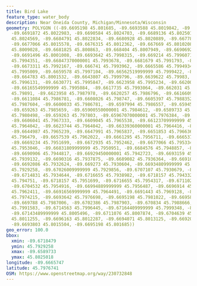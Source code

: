 ```yaml
---
title: Bird Lake
feature_type: water_body
description: Near Oneida County, Michigan/Minnesota/Wisconsin
geometry: POLYGON ((-89.6695198 45.801685, -89.6693588 45.8019842, -89.6692086 45.8021263,
  -89.6691872 45.8022983, -89.6690584 45.8024703, -89.6689136 45.8025018, -89.6686454
  45.8024569, -89.6684791 45.8022834, -89.6680928 45.8020889, -89.6677871 45.8020006,
  -89.6677066 45.8015578, -89.6676315 45.8012362, -89.667669 45.8010208, -89.66805290000001
  45.8009028, -89.6681825 45.800863, -89.668404 45.8007949, -89.6690692 45.8005257,
  -89.6691496 45.8001008, -89.6693642 45.7998315, -89.669214 45.7996071, -89.6687848
  45.7994351, -89.66847370000001 45.7993678, -89.6681679 45.7991793, -89.6677388 45.7991045,
  -89.6673311 45.7992167, -89.666741 45.7993962, -89.6665586 45.7994934, -89.6661831
  45.7995009, -89.6659578 45.7997104, -89.66562519999999 45.7999422, -89.6651853 45.8001143,
  -89.664783 45.8001532, -89.6643807 45.7999796, -89.6639622 45.79983, -89.66364040000001
  45.7996131, -89.6630771 45.7995847, -89.6623958 45.7995234, -89.6620042 45.7995174,
  -89.66165549999999 45.7995084, -89.6617735 45.7993064, -89.662031 45.7990222, -89.6623207
  45.79891, -89.6623958 45.7987978, -89.6620257 45.7986796, -89.6616609 45.7986796,
  -89.6611084 45.7986781, -89.6608026 45.798747, -89.6605397 45.7988352, -89.6601749
  45.7987604, -89.6600033 45.7986781, -89.6597994 45.7986557, -89.6594508 45.7986198,
  -89.659263 45.7985659, -89.65900550000001 45.7984612, -89.6589733 45.7982144, -89.6589948
  45.7980498, -89.659263 45.797803, -89.65967070000001 45.7976384, -89.6602608 45.7971298,
  -89.6606041 45.7967333, -89.6609045 45.7965538, -89.66123709999999 45.7963892, -89.6619345
  45.7964042, -89.6623744 45.7964042, -89.66339360000001 45.7964416, -89.6639086 45.7963892,
  -89.6644987 45.7965239, -89.6647991 45.7965837, -89.6651853 45.7966361, -89.6653677
  45.796479, -89.6657539 45.7962022, -89.6661295 45.7956711, -89.6665371 45.795327,
  -89.6669234 45.7951699, -89.6672935 45.7952462, -89.6677066 45.7953345, -89.668125
  45.7953046, -89.66831809999999 45.7950951, -89.6684576 45.7948857, -89.6686615 45.7947136,
  -89.6690906 45.7944817, -89.66929450000001 45.7942723, -89.6693159 45.7940927, -89.6691872
  45.7939132, -89.6690316 45.7937875, -89.6689082 45.7936364, -89.66910129999999 45.793412,
  -89.6692086 45.7932624, -89.669273 45.7930604, -89.66934809999999 45.7929332, -89.6697987
  45.7929258, -89.67026009999999 45.7929856, -89.6707107 45.7930679, -89.6710647 45.79321,
  -89.6714831 45.7934644, -89.6716655 45.7938982, -89.6718157 45.7943321, -89.6718479
  45.794751, -89.6718157 45.7951699, -89.6716655 45.7954317, -89.6711023 45.7954856,
  -89.6704532 45.7954916, -89.66994889999999 45.7956487, -89.6696914 45.7958506, -89.66932129999999
  45.7962411, -89.66916569999999 45.7964491, -89.6691443 45.7969128, -89.66916569999999
  45.7974215, -89.6693642 45.7976698, -89.6695198 45.7981022, -89.66958409999999 45.7984837,
  -89.669788 45.7987006, -89.6702386 45.7987903, -89.670834 45.7988666, -89.6711023
  45.7991583, -89.6714563 45.7996445, -89.67164409999999 45.7999348, -89.6717084 45.8002339,
  -89.67143489999999 45.8005496, -89.6711076 45.8007874, -89.6704639 45.8010791, -89.6700187
  45.8011255, -89.6696163 45.8012287, -89.6694071 45.8013125, -89.6692086 45.8014232,
  -89.6693803 45.8015504, -89.6695198 45.801685))
geo_error: 100.0
bbox:
  xmin: -89.6718479
  ymin: 45.7929258
  xmax: -89.6589733
  ymax: 45.8025018
longitude: -89.6665747
latitude: 45.7976741
OSM: https://www.openstreetmap.org/way/230732848
---
```

